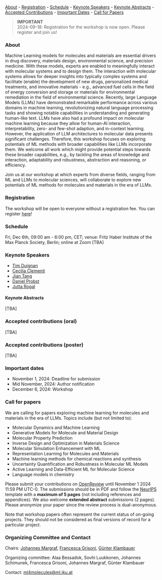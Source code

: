 [About](#about) - [Registration](#registration) - [Schedule](#schedule) - [Keynote Speakers](#keynote-speakers)  - [Keynote Abstracts](#keynote-abstracts) - [Accepted Contributions](#accepted-contributions) - [Important Dates](#important-dates) - [Call for Papers](#call-for-papers)

> **IMPORTANT**  
> 2024-09-18: Registration for the workshop is now open. Please register and join us!

### About

Machine Learning models for molecules and materials are essential drivers in drug discovery, materials design, environmental science, and precision medicine. With these models, experts are enabled to meaningfully interact with molecular systems and to design them. The interaction with molecular systems allows for deeper insights into typically complex systems and facilitate (enable) the development of new drugs, personalized medical treatments, and innovative materials - e.g., advanced fuel cells in the field of energy conversion and storage or materials for environmental remediation in the field of environmental science. Recently, large Language Models (LLMs) have demonstrated remarkable performance across various domains in machine learning, revolutionizing natural language processing tasks and showing notable capabilities in understanding and generating human-like text. LLMs have also had a profound impact on molecular machine learning because they allow for human-AI interaction, interpretability, zero- and few-shot adaption, and in-context learning. However, the application of LLM architectures to molecular data presents significant challenges. Therefore, this workshop focuses on exploring potentials of ML methods with broader capabilities like LLMs incorporate them. We welcome all work which might provide potential steps towards these broader capabilities, e.g., by tackling the areas of knowledge and interaction, adaptability and robustness, abstraction and reasoning, or efficiency.

Join us at our workshop at which experts from diverse fields, ranging from ML and LLMs to molecular sciences, will collaborate to explore new potentials of ML methods for molecules and materials  in the era of LLMs.


### Registration
The workshop will be open to everyone without a registration fee. You can register [here](https://www.eventbrite.com/e/ellis-machine-learning-for-molecule-discovery-workshop-tickets-1021584786597?aff=oddtdtcreator)!

### Schedule 
Fri, Dec 6th, 09:00 am - 6:00 pm, CET; venue: Fritz Haber Institute of the Max Planck Society, Berlin; online at Zoom
[TBA]

### Keynote Speakers
 - [Tim Duignan](https://about.uq.edu.au/experts/20490)
 - [Cecilia Clementi](https://www.physik.fu-berlin.de/en/einrichtungen/ag/ag-clementi/team/Cecilia.html)
 - [Jian Tang](https://jian-tang.com/)
 - [Daniel Probst](https://www.danielprobst.science/)
 - [Jutta Rogal](https://as.nyu.edu/faculty/jutta-rogal0.html)

#### Keynote Abstracts
[TBA]

### Accepted contributions (oral)
[TBA]

### Accepted contributions (poster)
[TBA]


### Important dates
- November 1, 2024: Deadline for submission
- Mid November, 2024: Author notification
- December 6, 2024: Workshop

### Call for papers
We are calling for papers exploring machine learning for molecules and materials in the era of LLMs. Topics include (but not limited to):

- Molecular Dynamics and Machine Learning
- Generative Models for Molecule and Material Design
- Molecular Property Prediction
- Inverse Design and Optimization in Materials Science
- Molecular Simulation Enhancement with ML
- Representation Learning for Molecules and Materials
- Machine learning methods for chemical reactions and synthesis
- Uncertainty Quantification and Robustness in Molecular ML Models
- Active Learning and Data-Efficient ML for Molecular Science
- Language models in chemistry


Please submit your contributions on [OpenReview](https://openreview.net/group?id=ELLIS.eu/2024/Workshop/ML4Molecules) until November 1 2024 11:59 PM UTC-0. The submissions should be in PDF and follow the [NeurIPS](https://neurips.cc/Conferences/2024/CallForPapers) template with a **maximum of 5 pages** (not including references and appendices). We also welcome **extended abstract** submissions (2 pages). Please anonymize your paper since the review process is dual-anonymous.

Note that workshop papers often represent the current status of on-going projects. They should not be considered as final versions of record for a particular project.

### Organizing Committee and Contact
Chairs: [Johannes Margraf](https://www.fhi.mpg.de/645847/margraf_group), [Francesca Grisoni](https://molecularmachinelearning.com/), [Günter Klambauer](https://www.jku.at/institut-fuer-machine-learning/ueber-uns/team/univ-prof-mag-dr-guenter-klambauer/)

Organizing committee: Alaa Bessadok, Sovhi Luukkonen, Johannes Schimunek,  Francesca Grisoni, Johannes Margraf, Günter Klambauer

Contact: [ml4molecules@ml.jku.at](ml4molecules@ml.jku.at)
